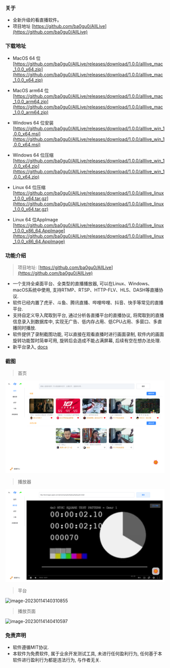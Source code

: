 ### 关于

* 全新升级的看直播软件。
* 项目地址 [https://github.com/ba0gu0/AllLive](https://github.com/ba0gu0/AllLive)



### 下载地址

* MacOS 64 位 [https://github.com/ba0gu0/AllLive/releases/download/1.0.0/alllive_mac_1.0.0_x64.zip](https://github.com/ba0gu0/AllLive/releases/download/1.0.0/alllive_mac_1.0.0_x64.zip)

* MacOS arm64 位 [https://github.com/ba0gu0/AllLive/releases/download/1.0.0/alllive_mac_1.0.0_arm64.zip](https://github.com/ba0gu0/AllLive/releases/download/1.0.0/alllive_mac_1.0.0_arm64.zip)

* Windows 64 位安装 [https://github.com/ba0gu0/AllLive/releases/download/1.0.0/alllive_win_1.0.0_x64.msi](https://github.com/ba0gu0/AllLive/releases/download/1.0.0/alllive_win_1.0.0_x64.msi)
* Windows 64 位压缩 [https://github.com/ba0gu0/AllLive/releases/download/1.0.0/alllive_win_1.0.0_x64.zip](https://github.com/ba0gu0/AllLive/releases/download/1.0.0/alllive_win_1.0.0_x64.zip)
* Linux 64 位压缩 [https://github.com/ba0gu0/AllLive/releases/download/1.0.0/alllive_linux_1.0.0_x64.tar.gz](https://github.com/ba0gu0/AllLive/releases/download/1.0.0/alllive_linux_1.0.0_x64.tar.gz)
* Linux 64 位AppImage [https://github.com/ba0gu0/AllLive/releases/download/1.0.0/alllive_linux_1.0.0_x86_64.AppImage](https://github.com/ba0gu0/AllLive/releases/download/1.0.0/alllive_linux_1.0.0_x86_64.AppImage)



### 功能介绍

> 项目地址: [https://github.com/ba0gu0/AllLive](https://github.com/ba0gu0/AllLive)
* 一个支持全桌面平台、全类型的直播播放器, 可以在Linux、Windows、macOS系统中使用, 支持RTMP、RTSP、HTTP-FLV、HLS、DASH等直播协议. 
* 软件已经内置了虎牙、斗鱼、腾讯直播、哔哩哔哩、抖音、快手等常见的直播平台.
* 支持自定义导入爬取到平台, 通过分析各直播平台的直播协议, 将爬取到的直播信息录入到数据库中, 实现无广告、低内存占用、低CPU占用、多窗口、多直播同时播放.
* 软件提供了录制截图功能, 可以直接在观看直播时进行画面录制, 软件内的画面旋转功能暂时简单可用, 旋转后会造成不能占满屏幕, 后续有空在想办法处理.
* 新平台录入, [docs](./docs)



### 截图

> 首页

![202301141356104](./images/202301141356104.png)

>  播放器

![image-20230114140241527](./images/202301141402550.png)

> 平台

![image-20230114140310855](./images/202301141403881.png)

> 播放页面

![image-20230114140410597](./images/202301141404625.png)



### 免责声明

* 软件遵循MIT协议.
* 本软件为免费软件, 属于业余开发测试工具, 未进行任何盈利行为, 任何基于本软件进行盈利行为都是违法行为, 与作者无关.